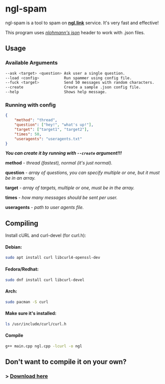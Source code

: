 # ngl-spam
ngl-spam is a tool to spam on **[ngl.link](https://ngl.link/)** service. It's very fast and effective!

This program uses *[nlohmann's json](https://github.com/nlohmann/json)* header to work with .json files.

## Usage
### Available Arguments
```bash
--ask <target> <question> Ask user a single question.
--load <config>           Run spammer using config file. 
--fuck <target>           Send 50 messages with random characters.
--create                  Create a sample .json config file.
--help                    Shows help message.
```

### Running with config

```json
{
    "method": "thread", 
    "question": ["hey!", "what's up!"],
    "target": ["target1", "target2"],
    "times": 50,
    "useragents": "useragents.txt"
}
```
***You can create it by running with `--create` argument!!!***

**method** - *thread (fastest), normal (it's just normal).*

**question** - *array of questions, you can specify multiple or one, but it must be in an array.*

**target** - *array of targets, multiple or one, must be in the array.*

**times** - *how many messages should be sent per user.*

**useragents** - *path to user agents file.*

## Compiling
Install cURL and curl-devel (for curl.h):

#### Debian:
```bash
sudo apt install curl libcurl4-openssl-dev
```
#### Fedora/Redhat:
```bash
sudo dnf install curl libcurl-devel
```
#### Arch:
```bash
sudo pacman -S curl
```
#### Make sure it's installed:
```bash
ls /usr/include/curl/curl.h
```
#### Compile
```bash
g++ main.cpp ngl.cpp -lcurl -o ngl
```
## Don't want to compile it on your own? 
### > [Download here](https://github.com/yak6/ngl-spam/releases/download/ngl-spam/release-1.01.tar.gz)
